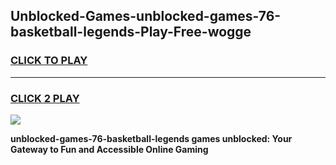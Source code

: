 
## Unblocked-Games-unblocked-games-76-basketball-legends-Play-Free-wogge
<h3>
<a href="https://premium76.site?title=unblocked-games-76-basketball-legends&ref=21A">CLICK TO PLAY</a></h3>
<hr>

<h3>
<a href="https://premium76.site?title=unblocked-games-76-basketball-legends&ref=21A">CLICK 2 PLAY</a>
  
</h3>

<a href="https://premium76.site?title=unblocked-games-76-basketball-legends&ref=21A"><img src="https://clearcache.store/games.png"></a>


**unblocked-games-76-basketball-legends games unblocked: Your Gateway to Fun and Accessible Online Gaming**
